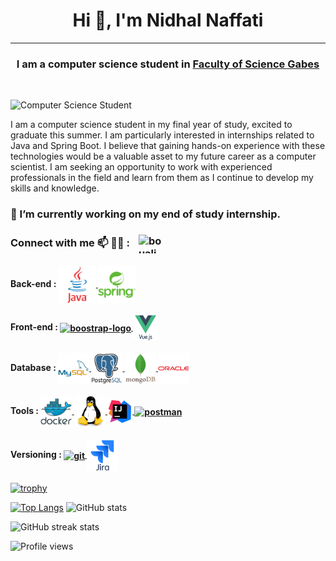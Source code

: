 <h1 align="center">Hi 👋, I'm Nidhal Naffati</h1>
<hr>
<h3 align="center">I am a computer science student in <a href="http://www.fsg.rnu.tn/" target="_blank" rel="noreferrer">Faculty of Science Gabes</a></h3>
<br>

![Computer Science Student](https://media.licdn.com/dms/image/D4D16AQFuvMEsspvZzw/profile-displaybackgroundimage-shrink_350_1400/0/1678102226988?e=1686182400&v=beta&t=eUrCO89vdsP3aCPLC0cCwmYkYGb0LyKT_Y6lFRE734I)

I am a computer science student in my final year of study, excited to graduate this summer. I am particularly interested
in internships related to Java and Spring Boot. I believe that gaining hands-on experience with these technologies would
be a valuable asset to my future career as a computer scientist. I am seeking an opportunity to work with experienced
professionals in the field and learn from them as I continue to develop my skills and knowledge.

<h3> 🔭 I’m currently working on my end of study internship.</h3>

<h3>Connect with me 📫  🤝🏻 :
<a href="https://www.linkedin.com/in/nidhal-naffati" target="blank">
<img align="center" src="https://raw.githubusercontent.com/rahuldkjain/github-profile-readme-generator/master/src/images/icons/Social/linked-in-alt.svg" alt="bouali-ali-33026072" height="30" width="40" style="display: inline-block; margin-left: 10px;" /></a></h3>

<h4> Back-end : 
<a href="https://www.java.com" target="_blank" rel="noreferrer"> <img align="center" src="https://raw.githubusercontent.com/devicons/devicon/master/icons/java/java-original-wordmark.svg" alt="java" width="60" height="60"/> </a>
<a href="https://spring.io/projects/spring-boot" target="_blank" rel="noreferrer"> <img align="center" src="https://raw.githubusercontent.com/devicons/devicon/master/icons/spring/spring-original-wordmark.svg" alt="spring" width="60" height="60"/> </a> 
</h4>

<h4> Front-end : 
<a href="https://bootstrapstudio.io" target="_blank" rel="noreferrer"> <img align="center" src="https://bootstrapstudio.io/assets/img/logo.png" alt="boostrap-logo" width="40" height="40"/> </a>
<a href="https://vuejs.org/" target="_blank" rel="noreferrer"> <img align="center" src="https://raw.githubusercontent.com/devicons/devicon/master/icons/vuejs/vuejs-original-wordmark.svg" alt="vuejs" width="40" height="40"/> </a>
</h4>

<h4>
Database :
<a href="https://www.mysql.com/" target="_blank" rel="noreferrer"> <img align="center" src="https://raw.githubusercontent.com/devicons/devicon/master/icons/mysql/mysql-original-wordmark.svg" alt="mysql" width="50" height="50"/> </a>
<a href="https://www.postgresql.org" target="_blank" rel="noreferrer"> <img align="center" src="https://raw.githubusercontent.com/devicons/devicon/master/icons/postgresql/postgresql-original-wordmark.svg" alt="postgresql" width="50" height="50"/> </a>
<a href="https://www.mongodb.com/" target="_blank" rel="noreferrer"> <img align="center" src="https://raw.githubusercontent.com/devicons/devicon/master/icons/mongodb/mongodb-original-wordmark.svg" alt="mongodb" width="50" height="50"/> </a>
<a href="https://www.oracle.com/" target="_blank" rel="noreferrer"> <img align="center" src="https://raw.githubusercontent.com/devicons/devicon/master/icons/oracle/oracle-original.svg" alt="oracle" width="50" height="50"/> </a>
</h4>

<h4>
Tools :
<a href="https://www.docker.com/" target="_blank" rel="noreferrer"> <img align="center" src="https://raw.githubusercontent.com/devicons/devicon/master/icons/docker/docker-original-wordmark.svg" alt="docker" width="50" height="50"/> </a>
<a href="https://www.linux.org/" target="_blank" rel="noreferrer"> <img align="center" src="https://raw.githubusercontent.com/devicons/devicon/master/icons/linux/linux-original.svg" alt="linux" width="50" height="50"/> </a>
<a href="https://www.jetbrains.com/idea/" target="_blank" rel="noreferrer"> <img align="center" src="https://raw.githubusercontent.com/devicons/devicon/master/icons/intellij/intellij-original.svg" alt="intellij" width="40" height="40"/> </a>
<a href="https://postman.com" target="_blank" rel="noreferrer"> <img align="center" src="https://www.vectorlogo.zone/logos/getpostman/getpostman-icon.svg" alt="postman" width="40" height="40"/> </a>
</h4>

<h4>
Versioning :
<a href="https://git-scm.com/" target="_blank" rel="noreferrer"> <img align="center" src="https://www.vectorlogo.zone/logos/git-scm/git-scm-icon.svg" alt="git" width="40" height="40"/> </a> 
<a href="https://www.atlassian.com/fr/software/jira" target="_blank" rel="noreferrer"> <img align="center" src="https://raw.githubusercontent.com/devicons/devicon/master/icons/jira/jira-original-wordmark.svg" alt="jira" width="50" height="50"/> </a>
</h4>


[![trophy](https://github-profile-trophy.vercel.app/?username=NidhalNaffati)](https://github.com/ryo-ma/github-profile-trophy)

[![Top Langs](https://github-readme-stats.vercel.app/api/top-langs/?username=NidhalNaffati)](https://github.com/anuraghazra/github-readme-stats)
![GitHub stats](https://github-readme-stats.vercel.app/api?username=NidhalNaffati&show_icons=true&count_private=true)


![GitHub streak stats](https://streak-stats.demolab.com/?user=NidhalNaffati)

![Profile views](https://gpvc.arturio.dev/NidhalNaffati) 
